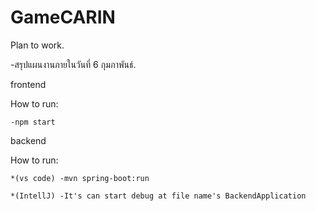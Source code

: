 # GameCARIN
Plan to work.

-สรุปแผนงานภายในวันที่ 6 กุมภาพันธ์.

frontend

How to run:

    -npm start

backend

How to run:

    *(vs code) -mvn spring-boot:run

    *(IntellJ) -It's can start debug at file name's BackendApplication
    